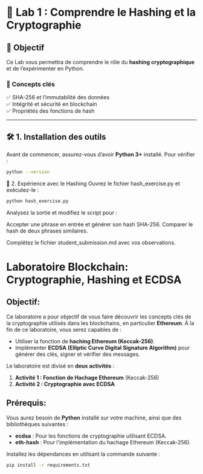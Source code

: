 # 🔐 Lab 1 : Comprendre le Hashing et la Cryptographie

## 🎯 Objectif  
Ce Lab vous permettra de comprendre le rôle du **hashing cryptographique** et de l’expérimenter en Python.  

### 📌 **Concepts clés**  
✅ SHA-256 et l’immutabilité des données  
✅ Intégrité et sécurité en blockchain  
✅ Propriétés des fonctions de hash  

---

## 🛠️ **1. Installation des outils**  

Avant de commencer, assurez-vous d’avoir **Python 3+** installé. Pour vérifier :  

```bash
python --version
```


📝 2. Expérience avec le Hashing
Ouvrez le fichier hash_exercise.py et exécutez-le :
```bash
python hash_exercise.py
```

Analysez la sortie et modifiez le script pour :

Accepter une phrase en entrée et générer son hash SHA-256.
Comparer le hash de deux phrases similaires.

Complétez le fichier student_submission.md avec vos observations.



# Laboratoire Blockchain: Cryptographie, Hashing et ECDSA

## Objectif:
Ce laboratoire a pour objectif de vous faire découvrir les concepts clés de la cryptographie utilisés dans les blockchains, en particulier **Ethereum**. À la fin de ce laboratoire, vous serez capables de :
- Utiliser la fonction de **haching Ethereum (Keccak-256)**.
- Implémenter **ECDSA (Elliptic Curve Digital Signature Algorithm)** pour générer des clés, signer et vérifier des messages.
  
Le laboratoire est divisé en **deux activités** :
1. **Activité 1 : Fonction de Hachage Ethereum** (Keccak-256)
2. **Activité 2 : Cryptographie avec ECDSA**

## Prérequis:
Vous aurez besoin de **Python** installé sur votre machine, ainsi que des bibliothèques suivantes :
- **ecdsa** : Pour les fonctions de cryptographie utilisant ECDSA.
- **eth-hash** : Pour l'implémentation du hachage Ethereum (Keccak-256).

Installez les dépendances en utilisant la commande suivante :
```bash
pip install -r requirements.txt
```




